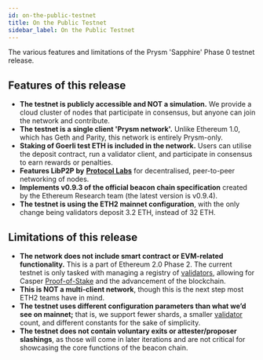 ```yaml
---
id: on-the-public-testnet
title: On the Public Testnet
sidebar_label: On the Public Testnet
---
```

  The various features and limitations of the Prysm 'Sapphire' Phase 0 testnet
  release.


## Features of this release

* **The testnet is publicly accessible and NOT a simulation.** We provide a cloud cluster of nodes that participate in consensus, but anyone can join the network and contribute.
* **The testnet is a single client 'Prysm network'.** Unlike Ethereum 1.0, which has Geth and Parity, this network is entirely Prysm-only.
* **Staking of Goerli test ETH is included in the network.** Users can utilise the deposit contract, run a validator client, and participate in consensus to earn rewards or penalties.
* **Features LibP2P by** [**Protocol Labs**](https://protocol.ai/) for decentralised, peer-to-peer networking of nodes.
* **Implements v0.9.3 of the official beacon chain specification** created by the Ethereum Research team \(the latest version is v0.9.4\).
* **The testnet is using the ETH2 mainnet configuration**, with the only change being validators deposit 3.2 ETH, instead of 32 ETH.

## Limitations of this release

* **The network does not include smart contract or EVM-related functionality.** This is a part of Ethereum 2.0 Phase 2. The current testnet is only tasked with managing a registry of [validators](../glossaries/terminology.md#validator), allowing for Casper [Proof-of-Stake](../glossaries/terminology.md#proof-of-stake-pos) and the advancement of the blockchain.
* **This is NOT a multi-client network**, though this is the next step most ETH2 teams have in mind.
* **The testnet uses different configuration parameters than what we’d see on mainnet;** that is, we support fewer shards, a smaller [validator](../glossaries/terminology.md#validator) count, and different constants for the sake of simplicity.
* **The testnet does not contain voluntary exits or attester/proposer slashings**, as those will come in later iterations and are not critical for showcasing the core functions of the beacon chain.

